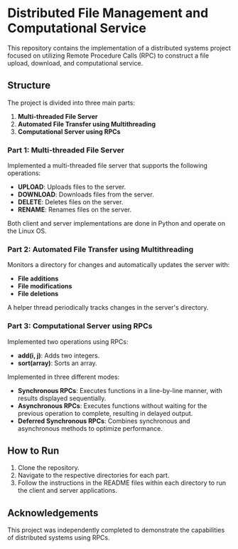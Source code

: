 # Distributed File Management and Computational Service

This repository contains the implementation of a distributed systems project focused on utilizing Remote Procedure Calls (RPC) to construct a file upload, download, and computational service.

## Structure
The project is divided into three main parts:
1. **Multi-threaded File Server**
2. **Automated File Transfer using Multithreading**
3. **Computational Server using RPCs**

### Part 1: Multi-threaded File Server
Implemented a multi-threaded file server that supports the following operations:
- **UPLOAD**: Uploads files to the server.
- **DOWNLOAD**: Downloads files from the server.
- **DELETE**: Deletes files on the server.
- **RENAME**: Renames files on the server.

Both client and server implementations are done in Python and operate on the Linux OS.

### Part 2: Automated File Transfer using Multithreading
Monitors a directory for changes and automatically updates the server with:
- **File additions**
- **File modifications**
- **File deletions**

A helper thread periodically tracks changes in the server's directory.

### Part 3: Computational Server using RPCs
Implemented two operations using RPCs:
- **add(i, j)**: Adds two integers.
- **sort(array)**: Sorts an array.

Implemented in three different modes:
- **Synchronous RPCs**: Executes functions in a line-by-line manner, with results displayed sequentially.
- **Asynchronous RPCs**: Executes functions without waiting for the previous operation to complete, resulting in delayed output.
- **Deferred Synchronous RPCs**: Combines synchronous and asynchronous methods to optimize performance.

## How to Run
1. Clone the repository.
2. Navigate to the respective directories for each part.
3. Follow the instructions in the README files within each directory to run the client and server applications.

## Acknowledgements
This project was independently completed to demonstrate the capabilities of distributed systems using RPCs.
